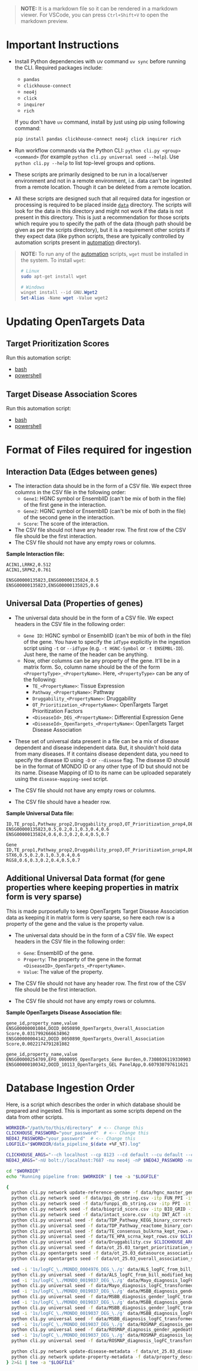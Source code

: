 > **NOTE:** It is a markdown file so it can be rendered in a markdown viewer. For VSCode, you can press `Ctrl+Shift+V` to open the markdown preview.

# Important Instructions

- Install Python dependencies with uv command `uv sync`
  before running the CLI. Required packages include:

  - `pandas`
  - `clickhouse-connect`
  - `neo4j`
  - `click`
  - `inquirer`
  - `rich`

  If you don't have `uv` command, install by just using pip using following command:

  ```bash
  pip install pandas clickhouse-connect neo4j click inquirer rich
  ```

- Run workflow commands via the Python CLI: `python cli.py <group> <command>` (for example `python cli.py universal seed --help`). Use `python cli.py --help` to list top-level groups and options.

- These scripts are primarily designed to be run in a local/server environment and not in a remote environment, i.e. data can't be ingested from a remote location. Though it can be deleted from a remote location.

- All these scripts are designed such that all required data for ingestion or processing is required to be placed inside [`data`](./data) directory. The scripts will look for the data in this directory and might not work if the data is not present in this directory. This is just a recommendation for those scripts which require you to specify the path of the data (though path should be given as per the scripts directory), but it is a requirement other scripts if they expect data (like python scripts, these are typically controlled by automation scripts present in [automation](./automation/) directory).

> **NOTE:** To run any of the [automation](./automation/) scripts, `wget` must be installed in the system.
> To install `wget`:
>
> ```bash
> # Linux
> sudo apt-get install wget
> ```
>
> ```powershell
> # Windows
> winget install --id GNU.Wget2
> Set-Alias -Name wget -Value wget2
> ```

# Updating OpenTargets Data

## Target Prioritization Scores

Run this automation script:

- [bash](./automation/ot-tpf-automation.sh)
- [powershell](./automation/ot-tpf-automation.ps1)

## Target Disease Association Scores

Run this automation script:

- [bash](./automation/ota-automation.sh)
- [powershell](./automation/ota-automation.ps1)

# Format of Files required for ingestion

## Interaction Data (Edges between genes)

- The interaction data should be in the form of a CSV file. We expect three columns in the CSV file in the following order:
  - `Gene1`: HGNC symbol or EnsemblID (can't be mix of both in the file) of the first gene in the interaction.
  - `Gene2`: HGNC symbol or EnsemblID (can't be mix of both in the file) of the second gene in the interaction.
  - `Score`: The score of the interaction.
- The CSV file should not have any header row. The first row of the CSV file should be the first interaction.
- The CSV file should not have any empty rows or columns.

**Sample Interaction file:**

```csv
ACIN1,LRRK2,0.512
ACIN1,SRPK2,0.761
```

```
ENSG00000135823,ENSG00000135824,0.5
ENSG00000135823,ENSG00000135825,0.6
```

## Universal Data (Properties of genes)

- The universal data should be in the form of a CSV file. We expect headers in the CSV file in the following order:

  - `Gene ID`: HGNC symbol or EnsemblID (can't be mix of both in the file) of the gene. You have to specify the `idType` explicitly in the ingestion script using `-t` or `--idType` (e.g. `-t HGNC-Symbol` or `-t ENSEMBL-ID`). Just here, the name of the header can be anything.
  - Now, other columns can be any property of the gene. It'll be in a matrix form. So, column name should be the of the form `<PropertyType>_<PropertyName>`. Here, `<PropertyType>` can be any of the following:
    - `TE_<PropertyName>`: Tissue Expression
    - `Pathway_<PropertyName>`: Pathway
    - `Druggability_<PropertyName>`: Druggability
    - `OT_Prioritization_<PropertyName>`: OpenTargets Target Prioritization Factors
    - `<DiseaseId>_DEG_<PropertyName>`: Differential Expression Gene
    - `<DiseaseId>_OpenTargets_<PropertyName>`: OpenTargets Target Disease Association

- These set of universal data present in a file can be a mix of disease dependent and disease independent data. But, it shouldn't hold data from many diseases. If it contains disease dependent data, you need to specify the disease ID using `-D` or `--disease` flag. The disease ID should be in the format of MONDO ID or any other type of ID but should not be its name. Disease Mapping of ID to its name can be uploaded separately using the `disease-mapping-seed` script.
- The CSV file should not have any empty rows or columns.
- The CSV file should have a header row.

**Sample Universal Data file:**

```csv
ID,TE_prop1,Pathway_prop2,Druggability_prop3,OT_Prioritization_prop4,DEG_prop5,OpenTargets_prop6
ENSG00000135823,0.5,0.2,0.1,0.3,0.4,0.6
ENSG00000135824,0.6,0.3,0.2,0.4,0.5,0.7
```

```csv
Gene ID,TE_prop1,Pathway_prop2,Druggability_prop3,OT_Prioritization_prop4,DEG_prop5,OpenTargets_prop6
STX6,0.5,0.2,0.1,0.3,0.4,0.6
RGS8,0.6,0.3,0.2,0.4,0.5,0.7
```

## Additional Universal Data format (for gene properties where keeping properties in matrix form is very sparse)

This is made purposefully to keep OpenTargets Target Disease Association data as keeping it in matrix form is very sparse, so here each row is a property of the gene and the value is the property value.

- The universal data should be in the form of a CSV file. We expect headers in the CSV file in the following order:

  - `Gene`: EnsemblID of the gene.
  - `Property`: The property of the gene in the format `<DiseaseID>_OpenTargets_<PropertyName>`.
  - `Value`: The value of the property.

- The CSV file should not have any header row. The first row of the CSV file should be the first interaction.
- The CSV file should not have any empty rows or columns.

**Sample OpenTargets Disease Association file:**

```csv
gene_id,property_name,value
ENSG00000001084,DOID_0050890_OpenTargets_Overall_Association Score,0.0317992666634962
ENSG00000004142,DOID_0050890_OpenTargets_Overall_Association Score,0.0022174791281082
```

```
gene_id,property_name,value
ENSG00000254709,EFO_0000095_OpenTargets_Gene Burden,0.7308036119330903
ENSG00000100342,DOID_10113_OpenTargets_GEL PanelApp,0.607930797611621
```

# Database Ingestion Order

Here, is a script which describes the order in which database should be prepared and ingested. This is important as some scripts depend on the data from other scripts.

```bash
WORKDIR="/path/to/this/directory"  # <-- Change this
CLICKHOUSE_PASSWORD="your_password"  # <-- Change this
NEO4J_PASSWORD="your_password"  # <-- Change this
LOGFILE="$WORKDIR/data_pipeline_$(date +%F_%T).log"

CLICKHOUSE_ARGS="--ch localhost --cp 8123 --cd default --cu default --cP $CLICKHOUSE_PASSWORD"
NEO4J_ARGS="-nU bolt://localhost:7687 -nu neo4j -nP $NEO4J_PASSWORD -nd tbep"

cd "$WORKDIR"
echo "Running pipeline from: $WORKDIR" | tee -a "$LOGFILE"

{
  python cli.py network update-reference-genome -f data/hgnc_master_gene_list_with_uniprot.csv $NEO4J_ARGS
  python cli.py network seed -f data/ppi_db_string.csv -itp FUN_PPI -it ENSEMBL-ID $NEO4J_ARGS
  python cli.py network seed -f data/funppi_db_string.csv -itp PPI -it ENSEMBL-ID $NEO4J_ARGS
  python cli.py network seed -f data/biogrid_score.csv -itp BIO_GRID -it HGNC-Symbol $NEO4J_ARGS
  python cli.py network seed -f data/intact_score.csv -itp INT_ACT -it HGNC-Symbol $NEO4J_ARGS
  python cli.py universal seed -f data/TDP_Pathway_KEGG_binary_corrected_modified_kept_rows.csv -fmt dense $CLICKHOUSE_ARGS $NEO4J_ARGS
  python cli.py universal seed -f data/TDP_Pathway_reactome_binary_corrected_modified_kept_rows.csv $CLICKHOUSE_ARGS $NEO4J_ARGS
  python cli.py universal seed -f data/TE_consensus_bulkrna_kept_rows.csv $CLICKHOUSE_ARGS $NEO4J_ARGS
  python cli.py universal seed -f data/TE_HPA_scrna_kept_rows.csv $CLICKHOUSE_ARGS $NEO4J_ARGS
  python cli.py universal seed -f data/Druggability.csv $CLICKHOUSE_ARGS $NEO4J_ARGS
  python cli.py universal seed -f data/ot_25.03_target_prioritization_score.csv $CLICKHOUSE_ARGS $NEO4J_ARGS
  python cli.py opentargets seed -f data/ot_25.03_datasource_association_score.csv -fmt sparse -t datasource_association_score $CLICKHOUSE_ARGS $NEO4J_ARGS
  python cli.py opentargets seed -f data/ot_25.03_overall_association_score.csv -fmt sparse -t overall_association_score $CLICKHOUSE_ARGS $NEO4J_ARGS

  sed -i '1s/logFC_\./MONDO_0004976_DEG_\./g' data/ALS_logFC_from_bill_modified_kept_genes.csv
  python cli.py universal seed -f data/ALS_logFC_from_bill_modified_kept_genes.csv $CLICKHOUSE_ARGS $NEO4J_ARGS
  sed -i '1s/logFC_\./MONDO_0019037_DEG_\./g' data/Mayo_diagnosis_logFC_transformed_PSP_modified_kept_genes.csv
  python cli.py universal seed -f data/Mayo_diagnosis_logFC_transformed_PSP_modified_kept_genes.csv -d MONDO_0019037 $CLICKHOUSE_ARGS $NEO4J_ARGS
  sed -i '1s/logFC_\./MONDO_0019037_DEG_\./g' data/MSBB_diagnosis_gender_logFC_transformed_PSP_modified_kept_genes.csv
  python cli.py universal seed -f data/MSBB_diagnosis_gender_logFC_transformed_PSP_modified_kept_genes.csv -d MONDO_0019037 $CLICKHOUSE_ARGS $NEO4J_ARGS
  sed -i '1s/logFC_\./MONDO_0019037_DEG_\./g' data/MSBB_diagnosis_gender_logFC_transformed_PSP_modified_kept_genes.csv
  python cli.py universal seed -f data/MSBB_diagnosis_gender_logFC_transformed_PSP_modified_kept_genes.csv -d MONDO_0019037 $CLICKHOUSE_ARGS $NEO4J_ARGS
  sed -i '1s/logFC_\./MONDO_0019037_DEG_\./g' data/MSBB_diagnosis_logFC_transformed_PSP_modified_kept_genes.csv
  python cli.py universal seed -f data/MSBB_diagnosis_logFC_transformed_PSP_modified_kept_genes.csv -d MONDO_0019037 $CLICKHOUSE_ARGS $NEO4J_ARGS
  sed -i '1s/logFC_\./MONDO_0019037_DEG_\./g' data/ROSMAP_diagnosis_gender_agedeath_logFC_transformed_PSP_modified_kept_genes.csv
  python cli.py universal seed -f data/ROSMAP_diagnosis_gender_agedeath_logFC_transformed_PSP_modified_kept_genes.csv -d MONDO_0019037 $CLICKHOUSE_ARGS $NEO4J_ARGS
  sed -i '1s/logFC_\./MONDO_0019037_DEG_\./g' data/ROSMAP_diagnosis_logFC_transformed_PSP_modified_kept_genes.csv
  python cli.py universal seed -f data/ROSMAP_diagnosis_logFC_transformed_PSP_modified_kept_genes.csv -d MONDO_0019037 $CLICKHOUSE_ARGS $NEO4J_ARGS

  python cli.py network update-disease-metadata -f data/ot_25.03_disease_mapping.csv $NEO4J_ARGS
  python cli.py network update-property-metadata -f data/property_description_tbep.csv $NEO4J_ARGS
} 2>&1 | tee -a "$LOGFILE"
```
